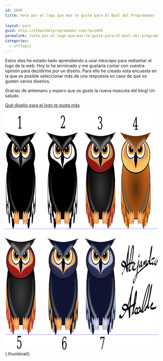 ```yaml
---
id: 1695
title: Vota por el logo que más te guste para El Baúl del Programador

layout: post
guid: http://elbauldelprogramador.com/?p=1695
permalink: /vota-por-el-logo-que-mas-te-guste-para-el-baul-del-programador/
categories:
  - offtopic
---
```

Estos días he estado liado aprendiendo a usar *inkscape* para rediseñar el logo de la web. Hoy lo he terminado y me gustaría contar con vuestra opinión para decidirme por un diseño. Para ello he creado esta encuesta en la que es posible seleccionar más de una respuesta en caso de que os gusten varios diseños.

Gracias de antemano y espero que os guste la nueva mascota del blog! Un saludo.  
  
<!--more-->

  
  


<noscript>
  <a href="http://polldaddy.com/poll/7207708/">Qué diseño para el logo te gusta más</a>
</noscript>

  
[<img src="/images/2013/06/LOGOS.png" alt="LOGOS" width="978" height="786" class="aligncenter size-full wp-image-1696" />][1]{.thumbnail}



 [1]: /images/2013/06/LOGOS.png